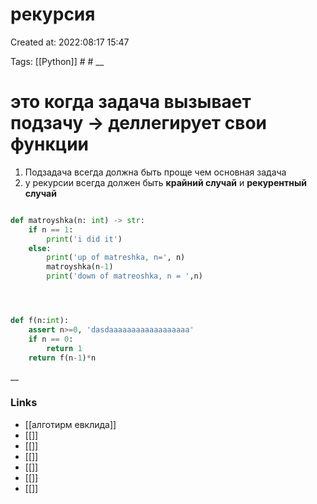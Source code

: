 # рекурсия

Created at: 2022:08:17 15:47

Tags: [[Python]] #   #
__ 

# это когда задача вызывает подзачу -> деллегирует свои функции

1. Подзадача всегда должна быть проще чем основная задача
2. у рекурсии всегда должен быть **крайний случай** и **рекурентный случай**
``` python 

def matroyshka(n: int) -> str:
	if n == 1:
		print('i did it')
	else:
		print('up of matreshka, n=', n)
		matroyshka(n-1)
		print('down of matreoshka, n = ',n)




def f(n:int):
	assert n>=0, 'dasdaaaaaaaaaaaaaaaaaa'
	if n == 0:
		return 1
	return f(n-1)*n

```

__

### Links

- [[алготирм евклида]]
- [[]]
- [[]]
- [[]]
- [[]]
- [[]]
- [[]]